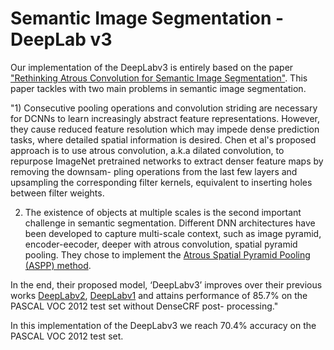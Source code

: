 # Semantic Image Segmentation - DeepLab v3

Our implementation of the DeepLabv3 is entirely based on the paper ["Rethinking Atrous Convolution for Semantic Image Segmentation"](https://arxiv.org/abs/1706.05587). 
This paper tackles with two main problems in semantic image segmentation. 

"1) Consecutive pooling operations and convolution striding are necessary for DCNNs to learn increasingly abstract feature representations. However, they cause reduced feature resolution which may impede dense prediction tasks, where detailed spatial information is desired.  Chen et al's proposed approach is to use atrous convolution, a.k.a dilated convolution, to repurpose ImageNet pretrained networks to extract denser feature maps by removing the downsam- pling operations from the last few layers and upsampling the corresponding filter kernels, equivalent to inserting holes between filter weights.

2) The existence of objects at multiple scales is the second important challenge in semantic segmentation. Different DNN architectures have been developed to capture multi-scale context, such as image pyramid, encoder-eecoder, deeper with atrous convolution, spatial pyramid pooling. They chose to implement the [Atrous Spatial Pyramid Pooling (ASPP) method](https://arxiv.org/abs/1606.00915). 

In the end, their proposed model, ‘DeepLabv3’ improves over their previous works [DeepLabv2](https://arxiv.org/abs/1606.00915), [DeepLabv1](https://arxiv.org/abs/1412.7062) and attains performance of 85.7% on the PASCAL VOC 2012 test set without DenseCRF post- processing." 

In this implementation of the DeepLabv3 we reach 70.4% accuracy on the PASCAL VOC 2012 test set. 
